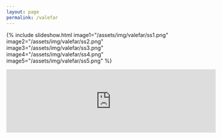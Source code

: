 ```yaml
---
layout: page
permalink: /valefar
---
```

{% include slideshow.html image1="/assets/img/valefar/ss1.png" image2="/assets/img/valefar/ss2.png" image3="/assets/img/valefar/ss3.png" image4="/assets/img/valefar/ss4.png" image5="/assets/img/valefar/ss5.png" %}
<iframe frameborder="0" src="https://itch.io/embed/934968" width="552" height="167"><a href="https://emaleth.itch.io/valefar">Valefar by Emaleth</a></iframe>